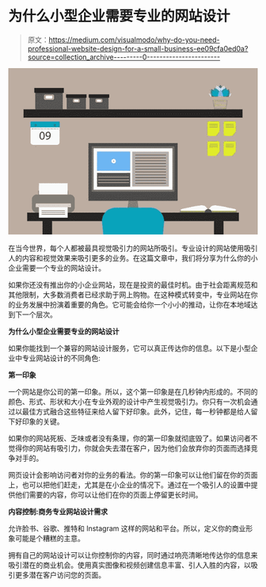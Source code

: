 # 为什么小型企业需要专业的网站设计

> 原文：<https://medium.com/visualmodo/why-do-you-need-professional-website-design-for-a-small-business-ee09cfa0ed0a?source=collection_archive---------0----------------------->

![](img/526ffad8043e5f085a469ce65afed25a.png)

在当今世界，每个人都被最具视觉吸引力的网站所吸引。专业设计的网站使用吸引人的内容和视觉效果来吸引更多的业务。在这篇文章中，我们将分享为什么你的小企业需要一个专业的网站设计。

如果你还没有推出你的小企业网站，现在是投资的最佳时机。由于社会距离规范和其他限制，大多数消费者已经求助于网上购物。在这种模式转变中，专业网站在你的业务发展中扮演着重要的角色。它可能会给你一个小小的推动，让你在本地域达到下一个层次。

**为什么小型企业需要专业的网站设计**

如果你能找到一个兼容的网站设计服务，它可以真正传达你的信息。以下是小型企业中专业网站设计的不同角色:

**第一印象**

一个网站是你公司的第一印象。所以，这个第一印象是在几秒钟内形成的。不同的颜色、形式、形状和大小在专业外观的设计中产生视觉吸引力。你只有一次机会通过以最佳方式融合这些特征来给人留下好印象。此外，记住，每一秒钟都是给人留下好印象的关键。

如果你的网站死板、乏味或者没有条理，你的第一印象就彻底毁了。如果访问者不觉得你的网站有吸引力，你就会失去潜在客户，因为他们会放弃你的页面而选择竞争对手的。

网页设计会影响访问者对你的业务的看法。你的第一印象可以让他们留在你的页面上，也可以把他们赶走，尤其是在小企业的情况下。通过在一个吸引人的设置中提供他们需要的内容，你可以让他们在你的页面上停留更长时间。

**内容控制:商务专业网站设计需求**

允许脸书、谷歌、推特和 Instagram 这样的网站和平台。所以，定义你的商业形象可能是个糟糕的主意。

拥有自己的网站设计可以让你控制你的内容，同时通过响亮清晰地传达你的信息来吸引潜在的商业机会。使用真实图像和视频创建信息丰富、引人入胜的内容，以吸引更多潜在客户访问您的页面。